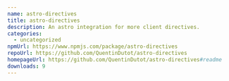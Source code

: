 ```yaml
---
name: astro-directives
title: astro-directives
description: An astro integration for more client directives.
categories:
  - uncategorized
npmUrl: https://www.npmjs.com/package/astro-directives
repoUrl: https://github.com/QuentinDutot/astro-directives
homepageUrl: https://github.com/QuentinDutot/astro-directives#readme
downloads: 9
---
```

